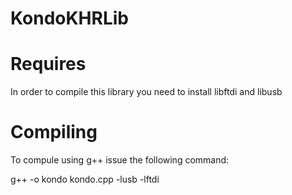 # KondoKHRLib

# Requires

In order to compile this library you need to install libftdi and libusb

# Compiling

To compule using g++ issue the following command:

g++ -o kondo kondo.cpp -lusb -lftdi


